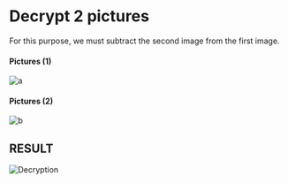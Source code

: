 # Decrypt 2 pictures
For this purpose, we must subtract the second image from the first image.

#### Pictures (1)
![a](https://user-images.githubusercontent.com/79134287/140603314-1171cdc5-0bb8-43ec-a561-2adfc333da37.jpg)


#### Pictures (2)
![b](https://user-images.githubusercontent.com/79134287/140603313-5e8dab48-152a-4ae9-8517-7273121dbf74.jpg)


## RESULT
![Decryption](https://user-images.githubusercontent.com/79134287/140603277-76da9272-eae3-4d2b-a8f4-9a8099aa0388.jpg)
